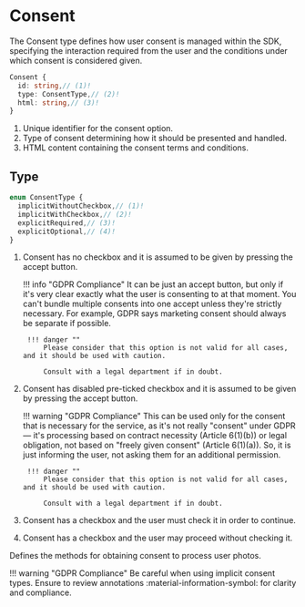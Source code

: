 # Consent

The Consent type defines how user consent is managed within the SDK, specifying the interaction required from the user and the conditions under which consent is considered given.

```typescript
Consent {
  id: string,// (1)!
  type: ConsentType,// (2)!
  html: string,// (3)!
}

```

1. Unique identifier for the consent option.
2. Type of consent determining how it should be presented and handled.
3. HTML content containing the consent terms and conditions.

## Type

```typescript
enum ConsentType {
  implicitWithoutCheckbox,// (1)!
  implicitWithCheckbox,// (2)!
  explicitRequired,// (3)!
  explicitOptional,// (4)!
}
```

1. Consent has no checkbox and it is assumed to be given by pressing the accept button. 

    !!! info "GDPR Compliance"
        It can be just an accept button, but only if it's very clear exactly what the user is consenting to at that moment. You can't bundle multiple consents into one accept unless they're strictly necessary. For example, GDPR says marketing consent should always be separate if possible.
        
        !!! danger "" 
            Please consider that this option is not valid for all cases, and it should be used with caution. 
            
            Consult with a legal department if in doubt.

2. Consent has disabled pre-ticked checkbox and it is assumed to be given by pressing the accept button. 

    !!! warning "GDPR Compliance"
        This can be used only for the consent that is necessary for the service, as it's not really "consent" under GDPR — it's processing based on contract necessity (Article 6(1)(b)) or legal obligation, not based on "freely given consent" (Article 6(1)(a)). So, it is just informing the user, not asking them for an additional permission.
        
        !!! danger "" 
            Please consider that this option is not valid for all cases, and it should be used with caution. 
            
            Consult with a legal department if in doubt.

3. Consent has a checkbox and the user must check it in order to continue.
4. Consent has a checkbox and the user may proceed without checking it.

Defines the methods for obtaining consent to process user photos.

!!! warning "GDPR Compliance"
    Be careful when using implicit consent types. Ensure to review annotations :material-information-symbol: for clarity and compliance.
